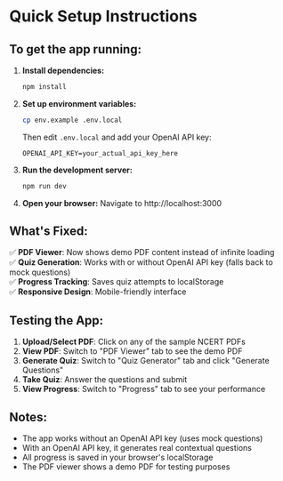 # Quick Setup Instructions

## To get the app running:

1. **Install dependencies:**

   ```bash
   npm install
   ```

2. **Set up environment variables:**

   ```bash
   cp env.example .env.local
   ```

   Then edit `.env.local` and add your OpenAI API key:

   ```
   OPENAI_API_KEY=your_actual_api_key_here
   ```

3. **Run the development server:**

   ```bash
   npm run dev
   ```

4. **Open your browser:**
   Navigate to http://localhost:3000

## What's Fixed:

✅ **PDF Viewer**: Now shows demo PDF content instead of infinite loading  
✅ **Quiz Generation**: Works with or without OpenAI API key (falls back to mock questions)  
✅ **Progress Tracking**: Saves quiz attempts to localStorage  
✅ **Responsive Design**: Mobile-friendly interface

## Testing the App:

1. **Upload/Select PDF**: Click on any of the sample NCERT PDFs
2. **View PDF**: Switch to "PDF Viewer" tab to see the demo PDF
3. **Generate Quiz**: Switch to "Quiz Generator" tab and click "Generate Questions"
4. **Take Quiz**: Answer the questions and submit
5. **View Progress**: Switch to "Progress" tab to see your performance

## Notes:

- The app works without an OpenAI API key (uses mock questions)
- With an OpenAI API key, it generates real contextual questions
- All progress is saved in your browser's localStorage
- The PDF viewer shows a demo PDF for testing purposes
